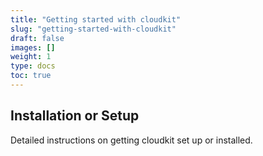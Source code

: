 ```yaml
---
title: "Getting started with cloudkit"
slug: "getting-started-with-cloudkit"
draft: false
images: []
weight: 1
type: docs
toc: true
---
```


## Installation or Setup
Detailed instructions on getting cloudkit set up or installed.

